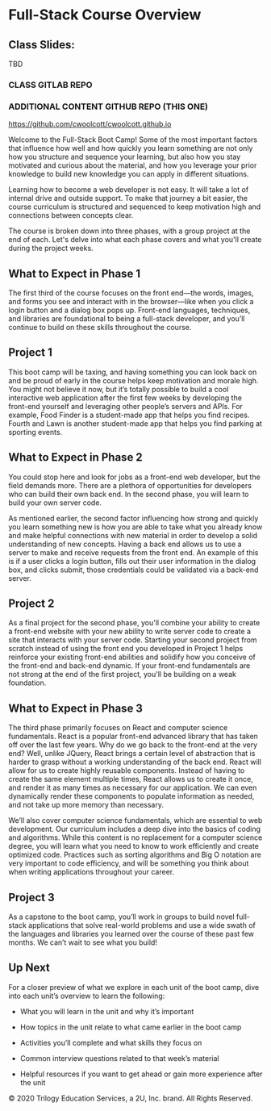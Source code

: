 # Full-Stack Course Overview



## Class Slides:

TBD

### CLASS GITLAB REPO



### ADDITIONAL CONTENT GITHUB REPO (THIS ONE)

https://github.com/cwoolcott/cwoolcott.github.io

Welcome to the Full-Stack Boot Camp! Some of the most important factors that influence how well and how quickly you learn something are not only how you structure and sequence your learning, but also how you stay motivated and curious about the material, and how you leverage your prior knowledge to build new knowledge you can apply in different situations. 

Learning how to become a web developer is not easy. It will take a lot of internal drive and outside support. To make that journey a bit easier, the course curriculum is structured and sequenced to keep motivation high and connections between concepts clear. 

The course is broken down into three phases, with a group project at the end of each. Let's delve into what each phase covers and what you'll create during the project weeks. 

## What to Expect in Phase 1 

The first third of the course focuses on the front end&mdash;the words, images, and forms you see and interact with in the browser&mdash;like when you click a login button and a dialog box pops up. Front-end languages, techniques, and libraries are foundational to being a full-stack developer, and you’ll continue to build on these skills throughout the course.

## Project 1
This boot camp will be taxing, and having something you can look back on and be proud of early in the course helps keep motivation and morale high. You might not believe it now, but it’s totally possible to build a cool interactive web application after the first few weeks by developing the front-end yourself and leveraging other people’s servers and APIs. For example, Food Finder is a student-made app that helps you find recipes. Fourth and Lawn is another student-made app that helps you find parking at sporting events.

## What to Expect in Phase 2 

You could stop here and look for jobs as a front-end web developer, but the field demands more. There are a plethora of opportunities for developers who can build their own back end. In the second phase, you will learn to build your own server code. 

As mentioned earlier, the second factor influencing how strong and quickly you learn something new is how you are able to take what you already know and make helpful connections with new material in order to develop a solid understanding of new concepts. Having a back end allows us to use a server to make and receive requests from the front end. An example of this is if a user clicks a login button, fills out their user information in the dialog box, and clicks submit, those credentials could be validated via a back-end server.

## Project 2

As a final project for the second phase, you'll combine your ability to create a front-end website with your new ability to write server code to create a site that interacts with your server code. Starting your second project from scratch instead of using the front end you developed in Project 1 helps reinforce your existing front-end abilities and solidify how you conceive of the front-end and back-end dynamic. If your front-end fundamentals are not strong at the end of the first project, you'll be building on a weak foundation. 

## What to Expect in Phase 3 

The third phase primarily focuses on React and computer science fundamentals. React is a popular front-end advanced library that has taken off over the last few years. Why do we go back to the front-end at the very end? Well, unlike JQuery, React brings a certain level of abstraction that is harder to grasp without a working understanding of the back end. React will allow for us to create highly reusable components. Instead of having to create the same element multiple times, React allows us to create it once, and render it as many times as necessary for our application. We can even dynamically render these components to populate information as needed, and not take up more memory than necessary.

We’ll also cover computer science fundamentals, which are essential to web development. Our curriculum includes a deep dive into the basics of coding and algorithms. While this content is no replacement for a computer science degree, you will learn what you need to know to work efficiently and create optimized code. Practices such as sorting algorithms and Big O notation are very important to code efficiency, and will be something you think about when writing applications throughout your career.

## Project 3

As a capstone to the boot camp, you’ll work in groups to build novel full-stack applications that solve real-world problems and use a wide swath of the languages and libraries you learned over the course of these past few months. We can’t wait to see what you build!

## Up Next

For a closer preview of what we explore in each unit of the boot camp, dive into each unit’s overview to learn the following:

* What you will learn in the unit and why it’s important

* How topics in the unit relate to what came earlier in the boot camp

* Activities you’ll complete and what skills they focus on

* Common interview questions related to that week’s material

* Helpful resources if you want to get ahead or gain more experience after the unit

© 2020 Trilogy Education Services, a 2U, Inc. brand. All Rights Reserved.
